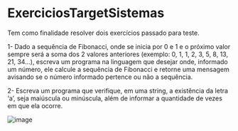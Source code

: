 # ExerciciosTargetSistemas

Tem como finalidade resolver dois exercícios passado para teste.

1- Dado a sequência de Fibonacci, onde se inicia por 0 e 1 e o próximo valor sempre será a soma dos 2 valores anteriores (exemplo: 0, 1, 1, 2, 3, 5, 8, 13, 21, 34...),
escreva um programa na linguagem que desejar onde, informado um número, ele calcule a sequência de Fibonacci e retorne uma mensagem avisando se o número informado
pertence ou não a sequência.

2- Escreva um programa que verifique, em uma string, a existência da letra ‘a’, seja maiúscula ou minúscula, além de informar a quantidade de vezes em que ela ocorre.


![image](https://github.com/user-attachments/assets/499753c5-3b2a-45a4-8a88-b179d5f8da67)
